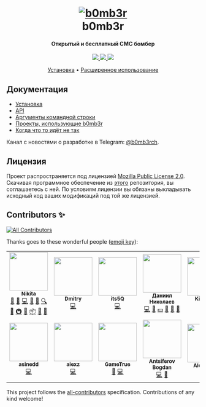 <h1 align="center">
  <br>
  <a href="https://github.com/crinny/b0mb3r"><img src="https://emojipedia-us.s3.dualstack.us-west-1.amazonaws.com/thumbs/120/apple/237/bomb_1f4a3.png" alt="b0mb3r"></a>
  <br>
  b0mb3r
  <br>
</h1>

<h4 align="center">Открытый и бесплатный СМС бомбер</h4>

<p align="center">
  <a href="https://github.com/psf/black">
    <img src="https://img.shields.io/badge/code%20style-black-000000.svg">
  </a>
  <a href="https://pepy.tech/project/b0mb3r">
    <img src="https://pepy.tech/badge/b0mb3r">
  </a>
  <a href="https://github.com/crinny/b0mb3r/blob/master/LICENSE">
    <img src="https://img.shields.io/badge/License-MPL%202.0-yellow.svg">
  </a>
</p>

<p align="center">
  <a href="https://github.com/crinny/b0mb3r/wiki/%D0%A3%D1%81%D1%82%D0%B0%D0%BD%D0%BE%D0%B2%D0%BA%D0%B0">Установка</a> •
  <a href="https://github.com/crinny/b0mb3r/wiki">Расширенное использование</a>
</p>

## Документация
- [Установка](https://github.com/crinny/b0mb3r/wiki/%D0%A3%D1%81%D1%82%D0%B0%D0%BD%D0%BE%D0%B2%D0%BA%D0%B0)
- [API](https://github.com/crinny/b0mb3r/wiki/API)
- [Аргументы командной строки](https://github.com/crinny/b0mb3r/wiki/Аргументы-командной-строки)
- [Проекты, использующие b0mb3r](https://github.com/crinny/b0mb3r/wiki/Проекты,-использующие-b0mb3r)
- [Когда что то идёт не так](https://github.com/crinny/b0mb3r/wiki/Когда-что-то-идёт-не-так)

Канал с новостями о разработке в Telegram: [@b0mb3rch](https://t.me/b0mb3rch).

## Лицензия
<!--- Не надо это удалять, пожалуйста 😐  -->
Проект распространяется под лицензией [Mozilla Public License 2.0](https://github.com/crinny/b0mb3r/blob/master/LICENSE). Скачивая программное обеспечение из [этого](https://github.com/crinny/b0mb3r) репозитория, вы соглашаетесь с ней. По условиям лицензии вы обязаны выкладывать исходный код ваших модификаций под той же лицензией.


## Contributors ✨

<!-- ALL-CONTRIBUTORS-BADGE:START - Do not remove or modify this section -->
[![All Contributors](https://img.shields.io/badge/all_contributors-12-orange.svg?style=flat-square)](#contributors-)
<!-- ALL-CONTRIBUTORS-BADGE:END -->

Thanks goes to these wonderful people ([emoji key](https://allcontributors.org/docs/en/emoji-key)):

<!-- ALL-CONTRIBUTORS-LIST:START - Do not remove or modify this section -->
<!-- prettier-ignore-start -->
<!-- markdownlint-disable -->
<table>
  <tr>
    <td align="center"><a href="https://t.me/crinny"><img src="https://avatars1.githubusercontent.com/u/42045258?v=4?s=100" width="100px;" alt=""/><br /><sub><b>Nikita</b></sub></a><br /><a href="#question-crinny" title="Answering Questions">💬</a> <a href="https://github.com/crinny/b0mb3r/issues?q=author%3Acrinny" title="Bug reports">🐛</a> <a href="https://github.com/crinny/b0mb3r/commits?author=crinny" title="Code">💻</a> <a href="#design-crinny" title="Design">🎨</a> <a href="https://github.com/crinny/b0mb3r/commits?author=crinny" title="Documentation">📖</a> <a href="#fundingFinding-crinny" title="Funding Finding">🔍</a> <a href="#ideas-crinny" title="Ideas, Planning, & Feedback">🤔</a> <a href="#infra-crinny" title="Infrastructure (Hosting, Build-Tools, etc)">🚇</a> <a href="#maintenance-crinny" title="Maintenance">🚧</a> <a href="#platform-crinny" title="Packaging/porting to new platform">📦</a> <a href="#projectManagement-crinny" title="Project Management">📆</a> <a href="https://github.com/crinny/b0mb3r/pulls?q=is%3Apr+reviewed-by%3Acrinny" title="Reviewed Pull Requests">👀</a></td>
    <td align="center"><a href="https://github.com/ifamed"><img src="https://avatars1.githubusercontent.com/u/9146326?v=4?s=100" width="100px;" alt=""/><br /><sub><b>Dmitry</b></sub></a><br /><a href="https://github.com/crinny/b0mb3r/commits?author=ifamed" title="Code">💻</a></td>
    <td align="center"><a href="https://github.com/its5Q"><img src="https://avatars1.githubusercontent.com/u/12975646?v=4?s=100" width="100px;" alt=""/><br /><sub><b>its5Q</b></sub></a><br /><a href="https://github.com/crinny/b0mb3r/commits?author=its5Q" title="Code">💻</a></td>
    <td align="center"><a href="https://github.com/nm17"><img src="https://avatars2.githubusercontent.com/u/23419131?v=4?s=100" width="100px;" alt=""/><br /><sub><b>Даниил Николаев</b></sub></a><br /><a href="https://github.com/crinny/b0mb3r/commits?author=nm17" title="Code">💻</a> <a href="https://github.com/crinny/b0mb3r/commits?author=nm17" title="Documentation">📖</a> <a href="#financial-nm17" title="Financial">💵</a> <a href="#ideas-nm17" title="Ideas, Planning, & Feedback">🤔</a> <a href="#tool-nm17" title="Tools">🔧</a> <a href="https://github.com/crinny/b0mb3r/pulls?q=is%3Apr+reviewed-by%3Anm17" title="Reviewed Pull Requests">👀</a></td>
    <td align="center"><a href="https://github.com/catofsof"><img src="https://avatars0.githubusercontent.com/u/58178903?v=4?s=100" width="100px;" alt=""/><br /><sub><b>Kirill Link</b></sub></a><br /><a href="https://github.com/crinny/b0mb3r/commits?author=catofsof" title="Code">💻</a> <a href="#design-catofsof" title="Design">🎨</a></td>
    <td align="center"><a href="https://github.com/cxiodev"><img src="https://avatars2.githubusercontent.com/u/39461931?v=4?s=100" width="100px;" alt=""/><br /><sub><b>cxiodev</b></sub></a><br /><a href="https://github.com/crinny/b0mb3r/commits?author=cxiodev" title="Code">💻</a></td>
    <td align="center"><a href="https://github.com/mishailovic"><img src="https://avatars2.githubusercontent.com/u/41520056?v=4?s=100" width="100px;" alt=""/><br /><sub><b>Mikhail Kuznetsov</b></sub></a><br /><a href="https://github.com/crinny/b0mb3r/commits?author=mishailovic" title="Documentation">📖</a></td>
  </tr>
  <tr>
    <td align="center"><a href="https://github.com/asinedd"><img src="https://avatars1.githubusercontent.com/u/67601784?v=4?s=100" width="100px;" alt=""/><br /><sub><b>asinedd</b></sub></a><br /><a href="https://github.com/crinny/b0mb3r/commits?author=asinedd" title="Code">💻</a></td>
    <td align="center"><a href="https://github.com/aiexz"><img src="https://avatars3.githubusercontent.com/u/42418433?v=4?s=100" width="100px;" alt=""/><br /><sub><b>aiexz</b></sub></a><br /><a href="https://github.com/crinny/b0mb3r/commits?author=aiexz" title="Code">💻</a></td>
    <td align="center"><a href="https://github.com/GameTrue"><img src="https://avatars3.githubusercontent.com/u/45202887?v=4?s=100" width="100px;" alt=""/><br /><sub><b>GameTrue</b></sub></a><br /><a href="https://github.com/crinny/b0mb3r/issues?q=author%3AGameTrue" title="Bug reports">🐛</a> <a href="https://github.com/crinny/b0mb3r/commits?author=GameTrue" title="Code">💻</a></td>
    <td align="center"><a href="https://github.com/AntsiferovBogdan"><img src="https://avatars1.githubusercontent.com/u/58101453?v=4?s=100" width="100px;" alt=""/><br /><sub><b>Antsiferov Bogdan</b></sub></a><br /><a href="https://github.com/crinny/b0mb3r/commits?author=AntsiferovBogdan" title="Code">💻</a> <a href="#design-AntsiferovBogdan" title="Design">🎨</a></td>
    <td align="center"><a href="https://vipapp.site/"><img src="https://avatars2.githubusercontent.com/u/46930374?v=4?s=100" width="100px;" alt=""/><br /><sub><b>Alex Sokol</b></sub></a><br /><a href="https://github.com/crinny/b0mb3r/commits?author=y9san9" title="Documentation">📖</a></td>
  </tr>
</table>

<!-- markdownlint-enable -->
<!-- prettier-ignore-end -->
<!-- ALL-CONTRIBUTORS-LIST:END -->

This project follows the [all-contributors](https://github.com/all-contributors/all-contributors) specification. Contributions of any kind welcome!
#